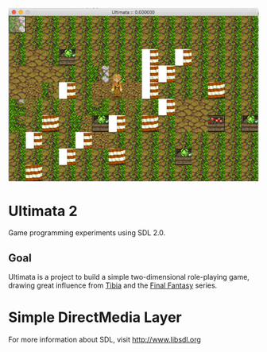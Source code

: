 ![Ultimata 2 Screenshot](docs/ultimata2.png "Ultimata 2")

# Ultimata 2

Game programming experiments using SDL 2.0.

## Goal

Ultimata is a project to build a simple two-dimensional role-playing game, drawing great influence from [Tibia](http://www.tibia.com "Tibia MMORPG") and the [Final Fantasy](https://en.wikipedia.org/wiki/Final_Fantasy "Final Fantasy series") series.

# Simple DirectMedia Layer

For more information about SDL, visit http://www.libsdl.org
